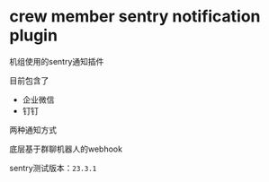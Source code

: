 crew member sentry notification plugin
===

机组使用的sentry通知插件

目前包含了

+ 企业微信
+ 钉钉

两种通知方式

底层基于群聊机器人的webhook

sentry测试版本：`23.3.1`